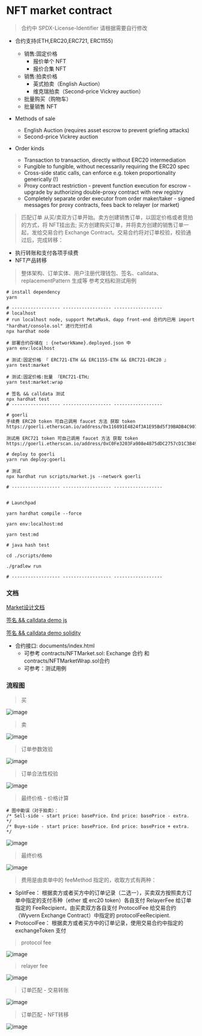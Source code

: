 # NFT market contract

> 合约中 SPDX-License-Identifier 请根据需要自行修改

* 合约支持(ETH,ERC20,ERC721, ERC1155)
  * 销售:固定价格
    * 报价单个 NFT
    * 报价合集 NFT
  * 销售:拍卖价格
    *  英式拍卖（English Auction）
    *  维克瑞拍卖（Second-price Vickrey auction）
  * 批量购买（购物车）
  * 批量销售 NFT

* Methods of sale
  * English Auction (requires asset escrow to prevent griefing attacks)
  * Second-price Vickrey auction
* Order kinds
  * Transaction to transaction, directly without ERC20 intermediation
  * Fungible to fungible, without necessarily requiring the ERC20 spec
  * Cross-side static calls, can enforce e.g. token proportionality generically (!)
  * Proxy contract restriction - prevent function execution for escrow - upgrade by authorizing double-proxy contract with new registry
  * Completely separate order executor from order maker/taker - signed messages for proxy contracts, fees back to relayer (or market)


> 匹配订单 从买/卖双方订单开始。卖方创建销售订单，以固定价格或者竞拍的方式，将 NFT挂出去; 买方创建购买订单，并将卖方创建的销售订单一起，发给交易合约 Exchange Contract。交易合约将对订单校验，校验通过后，完成转移：
* 执行转账和支付各项手续费
* NFT产品转移

> 整体架构、订单实体、用户注册代理钱包、签名、calldata、replacementPattern 生成等 参考文档和测试用例
 
```
# install dependency
yarn

# ------------------ ------------------ ------------------ 
# localhost
# run localhost node, support MetaMask、dapp front-end 合约内已用 import "hardhat/console.sol" 进行充分打点 
npx hardhat node

# 部署合约存储在 : {networkName}.deployed.json 中
yarn env:localhost

# 测试:固定价格 『 ERC721-ETH && ERC1155-ETH && ERC721-ERC20 』
yarn test:market

# 测试:固定价格:批量 『ERC721-ETH』 
yarn test:market:wrap

# 签名 && calldata 测试
npx hardhat test
# ------------------ ------------------ ------------------ 

# goerli
手续费 ERC20 token 可自己调用 faucet 方法 获取 token
https://goerli.etherscan.io/address/0x116891E4824f3A1E95Bd5f39BADB4C907dc56592#code

测试用 ERC721 token 可自己调用 faucet 方法 获取 token
https://goerli.etherscan.io/address/0xC0Fe3203Fa908e4875dDC2757cD1C3B49a7fae1C#code

# deploy to goerli
yarn run deploy:goerli

# 测试
npx hardhat run scripts/market.js --network goerli

# ------------------ ------------------ ------------------ 


# Launchpad

yarn hardhat compile --force

yarn env:localhost:md

yarn test:md

# java hash test 

cd ./scripts/demo

./gradlew run

# ------------------ ------------------ ------------------ 

```

### 文档

   [Market设计文档](https://github.com/hoseadevops/edec-nft-market/blob/main/docs/Market%E8%AE%BE%E8%AE%A1%E6%96%87%E6%A1%A3.pdf)

   [签名 && calldata demo  js](https://github.com/hoseadevops/edec-nft-market/blob/main/test/verify.js)

   [签名 && calldata demo  solidity](https://github.com/hoseadevops/edec-nft-market/blob/main/contracts/Verify.sol)

   * 合约接口: documents/index.html
       * 可参考 contracts/NFTMarket.sol: Exchange 合约  和  contracts/NFTMarketWrap.sol合约 
       * 可参考：测试用例

### 流程图

> 买

![image](docs/images/seller.avif)

> 卖

![image](docs/images/buyer.avif)

> 订单参数效验

![image](docs/images/wyvern-exchange-order-params-check.png)

> 订单合法性校验

![image](docs/images/wyvern-exchange-order-check.png)

> 最终价格 - 价格计算

```
# 图中勘误（对于拍卖）：
/* Sell-side - start price: basePrice. End price: basePrice - extra. */
/* Buye-side - start price: basePrice. End price: basePrice + extra. */
```
![image](docs/images/wyvern-exchange-order-price.png)

> 最终价格

![image](docs/images/wyvern-exchange-order-final-price.png)


> 费用是由卖单中的 feeMethod 指定的，收取方式有两种：

* SplitFee： 根据卖方或者买方中的订单记录（二选一），买卖双方按照卖方订单中指定的支付币种（ether 或 erc20 token）各自支付 RelayerFee 给订单指定的 FeeRecipient，由买卖双方各自支付 ProtocolFee 给交易合约（Wyvern Exchange Contract）中指定的 protocolFeeRecipient.
* ProtocolFee： 根据卖方或者买方中的订单记录，使用交易合约中指定的 exchangeToken 支付

> protocol fee

![image](docs/images/wyvern-exchange-protocol-fee.png)

> relayer fee

![image](docs/images/wyvern-exchange-relayer-fee.png)


> 订单匹配 - 交易转账
 
![image](docs/images/wyvern-exchange-pay.png)


> 订单匹配 - NFT转移

![image](docs/images/wyvern-exchange-match.png)

    
